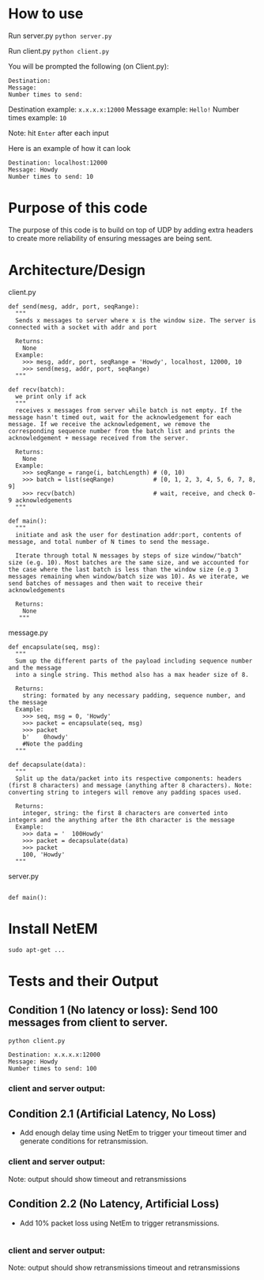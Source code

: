 
# How to use
Run server.py
```python server.py```

Run client.py 
```python client.py```

You will be prompted the following (on Client.py):
```
Destination: 
Message:
Number times to send: 
```
Destination example: `x.x.x.x:12000`
Message example: `Hello!`
Number times example: `10`

Note: hit `Enter` after each input

Here is an example of how it can look

```
Destination: localhost:12000
Message: Howdy
Number times to send: 10
```

# Purpose of this code
The purpose of this code is to build on top of UDP by adding extra headers to create more reliability
of ensuring messages are being sent.

# Architecture/Design
client.py
```
def send(mesg, addr, port, seqRange):
  """
  Sends x messages to server where x is the window size. The server is connected with a socket with addr and port
  
  Returns:
    None
  Example:
    >>> mesg, addr, port, seqRange = 'Howdy', localhost, 12000, 10
    >>> send(mesg, addr, port, seqRange)
  """

def recv(batch):
  we print only if ack
  """
  receives x messages from server while batch is not empty. If the message hasn't timed out, wait for the acknowledgement for each message. If we receive the acknowledgement, we remove the corresponding sequence number from the batch list and prints the acknowledgement + message received from the server.
  
  Returns:
    None
  Example:
    >>> seqRange = range(i, batchLength) # (0, 10)
    >>> batch = list(seqRange)           # [0, 1, 2, 3, 4, 5, 6, 7, 8, 9]
    >>> recv(batch)                      # wait, receive, and check 0-9 acknowledgements
  """

def main():
  """
  initiate and ask the user for destination addr:port, contents of message, and total number of N times to send the message. 
  
  Iterate through total N messages by steps of size window/"batch" size (e.g. 10). Most batches are the same size, and we accounted for the case where the last batch is less than the window size (e.g 3 messages remaining when window/batch size was 10). As we iterate, we send batches of messages and then wait to receive their acknowledgements

  Returns:
    None
   """
```

message.py
```
def encapsulate(seq, msg):
  """
  Sum up the different parts of the payload including sequence number and the message 
  into a single string. This method also has a max header size of 8. 
  
  Returns:
    string: formated by any necessary padding, sequence number, and the message
  Example:
    >>> seq, msg = 0, 'Howdy'
    >>> packet = encapsulate(seq, msg)
    >>> packet
    b'    0howdy' 
    #Note the padding
  """

def decapsulate(data):
  """
  Split up the data/packet into its respective components: headers (first 8 characters) and message (anything after 8 characters). Note: converting string to integers will remove any padding spaces used.
  
  Returns:
    integer, string: the first 8 characters are converted into integers and the anything after the 8th character is the message
  Example:
    >>> data = '  100Howdy'
    >>> packet = decapsulate(data)
    >>> packet
    100, 'Howdy' 
  """
```

server.py
```

def main():
```

# Install NetEM
```
sudo apt-get ...
```

# Tests and their Output
## Condition 1 (No latency or loss): Send 100 messages from client to server. 
```python client.py```
```
Destination: x.x.x.x:12000
Message: Howdy
Number times to send: 100
```
### client and server output:
<insert image here>

## Condition 2.1 (Artificial Latency, No Loss) 
- Add enough delay time using NetEm to trigger your timeout timer and generate conditions for retransmission. 

### client and server output:
Note: output should show timeout and retransmissions
<insert image here>

## Condition 2.2 (No Latency, Artificial Loss) 
- Add 10% packet loss using NetEm to trigger retransmissions. 

```
```

### client and server output:
Note: output should show retransmissions timeout and retransmissions
<insert image here>

